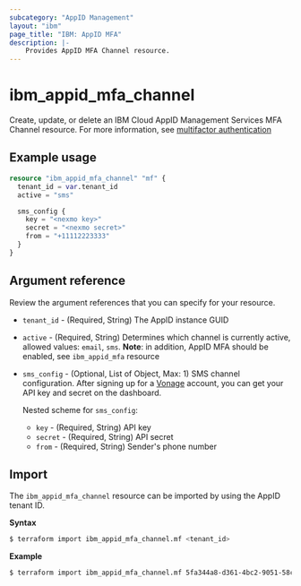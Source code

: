 ```yaml
---
subcategory: "AppID Management"
layout: "ibm"
page_title: "IBM: AppID MFA"
description: |-
    Provides AppID MFA Channel resource.
---
```


# ibm_appid_mfa_channel

Create, update, or delete an IBM Cloud AppID Management Services MFA Channel resource. For more information, see [multifactor authentication](https://cloud.ibm.com/docs/appid?topic=appid-cd-mfa)

## Example usage

```terraform
resource "ibm_appid_mfa_channel" "mf" {
  tenant_id = var.tenant_id
  active = "sms"

  sms_config {
    key = "<nexmo key>"
    secret = "<nexmo secret>"
    from = "+11112223333"
  }
}
```

## Argument reference
Review the argument references that you can specify for your resource.

- `tenant_id` - (Required, String) The AppID instance GUID
- `active` - (Required, String) Determines which channel is currently active, allowed values: `email`, `sms`. **Note**: in addition, AppID MFA should be enabled, see `ibm_appid_mfa` resource
- `sms_config` - (Optional, List of Object, Max: 1) SMS channel configuration. After signing up for a [Vonage](https://dashboard.nexmo.com/sign-up) account, you can get your API key and secret on the dashboard.

  Nested scheme for `sms_config`:
    - `key` - (Required, String) API key
    - `secret` - (Required, String) API secret
    - `from` - (Required, String) Sender's phone number

## Import

The `ibm_appid_mfa_channel` resource can be imported by using the AppID tenant ID.

**Syntax**

```bash
$ terraform import ibm_appid_mfa_channel.mf <tenant_id>
```
**Example**

```bash
$ terraform import ibm_appid_mfa_channel.mf 5fa344a8-d361-4bc2-9051-58ca253f4b2b
```
